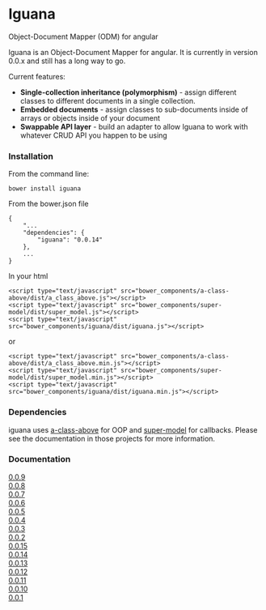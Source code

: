 # Iguana

Object-Document Mapper (ODM) for angular

Iguana is an Object-Document Mapper for angular. It is currently in version 0.0.x
and still has a long way to go.

Current features:

 * **Single-collection inheritance (polymorphism)** - assign different classes to different documents
   in a single collection.
 * **Embedded documents** - assign classes to sub-documents inside of arrays or objects inside of your document
 * **Swappable API layer** - build an adapter to allow Iguana to work with whatever CRUD API you happen to be using 

### Installation

From the command line:
    
    bower install iguana

From the bower.json file
    
    {
	    "...
	    "dependencies": {
	        "iguana": "0.0.14"
	    },
		...
	}
	
In your html

	<script type="text/javascript" src="bower_components/a-class-above/dist/a_class_above.js"></script>
	<script type="text/javascript" src="bower_components/super-model/dist/super_model.js"></script>
    <script type="text/javascript" src="bower_components/iguana/dist/iguana.js"></script>
or

	<script type="text/javascript" src="bower_components/a-class-above/dist/a_class_above.min.js"></script>
	<script type="text/javascript" src="bower_components/super-model/dist/super_model.min.js"></script>
    <script type="text/javascript" src="bower_components/iguana/dist/iguana.min.js"></script>

### Dependencies

iguana uses [a-class-above](https://github.com/pedago/a-class-above) for OOP and 
[super-model](https://github.com/pedago/super-model) for callbacks.  Please see the documentation
in those projects for more information.

### Documentation

[0.0.9](http://pedago.github.io/iguana/docs/0.0.9)  
[0.0.8](http://pedago.github.io/iguana/docs/0.0.8)  
[0.0.7](http://pedago.github.io/iguana/docs/0.0.7)  
[0.0.6](http://pedago.github.io/iguana/docs/0.0.6)  
[0.0.5](http://pedago.github.io/iguana/docs/0.0.5)  
[0.0.4](http://pedago.github.io/iguana/docs/0.0.4)  
[0.0.3](http://pedago.github.io/iguana/docs/0.0.3)  
[0.0.2](http://pedago.github.io/iguana/docs/0.0.2)  
[0.0.15](http://pedago.github.io/iguana/docs/0.0.15)  
[0.0.14](http://pedago.github.io/iguana/docs/0.0.14)  
[0.0.13](http://pedago.github.io/iguana/docs/0.0.13)  
[0.0.12](http://pedago.github.io/iguana/docs/0.0.12)  
[0.0.11](http://pedago.github.io/iguana/docs/0.0.11)  
[0.0.10](http://pedago.github.io/iguana/docs/0.0.10)  
[0.0.1](http://pedago.github.io/iguana/docs/0.0.1)  
